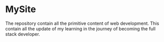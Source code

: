 # MySite
The repository contain all the primitive content of web development. This contain all the update of my learning in the journey of  becoming the full stack developer.
